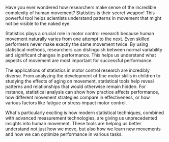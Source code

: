 Have you ever wondered how researchers make sense of the incredible complexity of human movement? Statistics is their secret weapon! This powerful tool helps scientists understand patterns in movement that might not be visible to the naked eye.

Statistics plays a crucial role in motor control research because human movement naturally varies from one attempt to the next. Even skilled performers never make exactly the same movement twice. By using statistical methods, researchers can distinguish between normal variability and significant changes in performance. This helps us understand what aspects of movement are most important for successful performance.

The applications of statistics in motor control research are incredibly diverse. From analyzing the development of fine motor skills in children to studying the effects of aging on movement, statistical tools help reveal patterns and relationships that would otherwise remain hidden. For instance, statistical analysis can show how practice affects performance, how different movement strategies compare in effectiveness, or how various factors like fatigue or stress impact motor control.

What's particularly exciting is how modern statistical techniques, combined with advanced measurement technologies, are giving us unprecedented insights into human movement. These tools are helping us better understand not just how we move, but also how we learn new movements and how we can optimize performance in various tasks.
